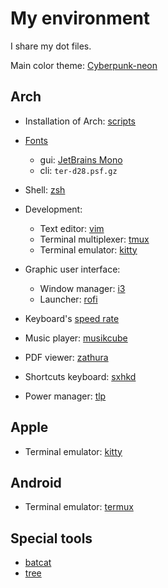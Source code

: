 # My environment

I share my dot files.

Main color theme: [Cyberpunk-neon](https://github.com/Roboron3042/Cyberpunk-Neon)

## Arch

* Installation of Arch: [scripts](arch/installation)
* [Fonts](arch/fonts)

  * gui: [JetBrains Mono](https://www.jetbrains.com/lp/mono/)
  * cli: `ter-d28.psf.gz`

* Shell: [zsh](arch/ohmyzsh)
* Development:

  * Text editor: [vim](arch/vimrc)
  * Terminal multiplexer: [tmux](arch/tmux)
  * Terminal emulator: [kitty](arch/kitty)

* Graphic user interface:

  * Window manager: [i3](arch/i3)
  * Launcher: [rofi](arch/rofi)

* Keyboard's [speed rate](arch/tools)
* Music player: [musikcube](https://github.com/clangen/musikcube)
* PDF viewer: [zathura](arch/zathura)
* Shortcuts keyboard: [sxhkd](arch/sxhkd)
* Power manager: [tlp](arch/tlp)


## Apple

* Terminal emulator: [kitty](apple/kitty/README.md)

## Android

* Terminal emulator: [termux](./android/README.md)


## Special tools

* [batcat](https://github.com/sharkdp/bat)
* [tree](https://linux.die.net/man/1/tree)

